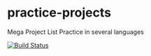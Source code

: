 # practice-projects
Mega Project List Practice in several languages

[![Build Status](https://travis-ci.org/sakhmedoff/practice-projects.svg?branch=master)](https://travis-ci.org/sakhmedoff/practice-projects)